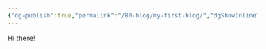 ```yaml
---
{"dg-publish":true,"permalink":"/80-blog/my-first-blog/","dgShowInlineTitle":true,"dgEnableSearch":true}
---
```



Hi there!